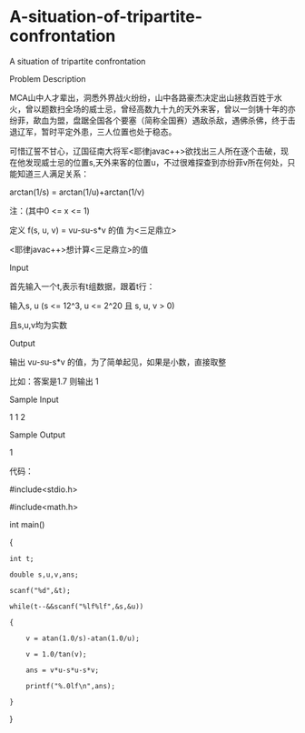 # A-situation-of-tripartite-confrontation

A situation of tripartite confrontation

Problem Description

MCA山中人才辈出，洞悉外界战火纷纷，山中各路豪杰决定出山拯救百姓于水火，曾以题数扫全场的威士忌，曾经高数九十九的天外来客，曾以一剑铸十年的亦纷菲，歃血为盟，盘踞全国各个要塞（简称全国赛）遇敌杀敌，遇佛杀佛，终于击退辽军，暂时平定外患，三人位置也处于稳态。

可惜辽誓不甘心，辽国征南大将军<耶律javac++>欲找出三人所在逐个击破，现在他发现威士忌的位置s,天外来客的位置u，不过很难探查到亦纷菲v所在何处，只能知道三人满足关系：


arctan(1/s) = arctan(1/u)+arctan(1/v)


注：(其中0 <= x <= 1)

定义 f(s, u, v) = v*u-s*u-s*v 的值 为<三足鼎立>


<耶律javac++>想计算<三足鼎立>的值

Input

首先输入一个t,表示有t组数据，跟着t行：

输入s, u (s <= 12^3, u <= 2^20 且 s, u, v > 0)

且s,u,v均为实数

Output

输出 v*u-s*u-s*v 的值，为了简单起见，如果是小数，直接取整


比如：答案是1.7 则输出 1

Sample Input

1 1 2

Sample Output

1

代码：

#include<stdio.h>

#include<math.h>


int main()

{

	int t;
  
	double s,u,v,ans;
  
	scanf("%d",&t);
  
	while(t--&&scanf("%lf%lf",&s,&u))
  
	{
  
		v = atan(1.0/s)-atan(1.0/u);
    
		v = 1.0/tan(v);
    
		ans = v*u-s*u-s*v;
    
		printf("%.0lf\n",ans);
    
	}
  
}
